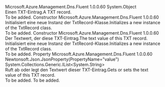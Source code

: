 <Type Name="TxtRecord" FullName="Microsoft.Azure.Management.Dns.Fluent.Models.TxtRecord">
  <TypeSignature Language="C#" Value="public class TxtRecord" />
  <TypeSignature Language="ILAsm" Value=".class public auto ansi beforefieldinit TxtRecord extends System.Object" />
  <TypeSignature Language="DocId" Value="T:Microsoft.Azure.Management.Dns.Fluent.Models.TxtRecord" />
  <TypeSignature Language="VB.NET" Value="Public Class TxtRecord" />
  <TypeSignature Language="F#" Value="type TxtRecord = class" />
  <AssemblyInfo>
    <AssemblyName>Microsoft.Azure.Management.Dns.Fluent</AssemblyName>
    <AssemblyVersion>1.0.0.60</AssemblyVersion>
  </AssemblyInfo>
  <Base>
    <BaseTypeName>System.Object</BaseTypeName>
  </Base>
  <Interfaces />
  <Docs>
    <summary>
            <span data-ttu-id="7c967-101">Einen TXT-Eintrag.</span><span class="sxs-lookup"><span data-stu-id="7c967-101">A TXT record.</span></span>
            </summary>
    <remarks>To be added.</remarks>
  </Docs>
  <Members>
    <Member MemberName=".ctor">
      <MemberSignature Language="C#" Value="public TxtRecord ();" />
      <MemberSignature Language="ILAsm" Value=".method public hidebysig specialname rtspecialname instance void .ctor() cil managed" />
      <MemberSignature Language="DocId" Value="M:Microsoft.Azure.Management.Dns.Fluent.Models.TxtRecord.#ctor" />
      <MemberSignature Language="VB.NET" Value="Public Sub New ()" />
      <MemberType>Constructor</MemberType>
      <AssemblyInfo>
        <AssemblyName>Microsoft.Azure.Management.Dns.Fluent</AssemblyName>
        <AssemblyVersion>1.0.0.60</AssemblyVersion>
      </AssemblyInfo>
      <Parameters />
      <Docs>
        <summary>
            <span data-ttu-id="7c967-102">Initialisiert eine neue Instanz der TxtRecord-Klasse.</span><span class="sxs-lookup"><span data-stu-id="7c967-102">Initializes a new instance of the TxtRecord class.</span></span>
            </summary>
        <remarks>To be added.</remarks>
      </Docs>
    </Member>
    <Member MemberName=".ctor">
      <MemberSignature Language="C#" Value="public TxtRecord (System.Collections.Generic.IList&lt;string&gt; value = null);" />
      <MemberSignature Language="ILAsm" Value=".method public hidebysig specialname rtspecialname instance void .ctor(class System.Collections.Generic.IList`1&lt;string&gt; value) cil managed" />
      <MemberSignature Language="DocId" Value="M:Microsoft.Azure.Management.Dns.Fluent.Models.TxtRecord.#ctor(System.Collections.Generic.IList{System.String})" />
      <MemberSignature Language="VB.NET" Value="Public Sub New (Optional value As IList(Of String) = null)" />
      <MemberSignature Language="F#" Value="new Microsoft.Azure.Management.Dns.Fluent.Models.TxtRecord : System.Collections.Generic.IList&lt;string&gt; -&gt; Microsoft.Azure.Management.Dns.Fluent.Models.TxtRecord" Usage="new Microsoft.Azure.Management.Dns.Fluent.Models.TxtRecord value" />
      <MemberType>Constructor</MemberType>
      <AssemblyInfo>
        <AssemblyName>Microsoft.Azure.Management.Dns.Fluent</AssemblyName>
        <AssemblyVersion>1.0.0.60</AssemblyVersion>
      </AssemblyInfo>
      <Parameters>
        <Parameter Name="value" Type="System.Collections.Generic.IList&lt;System.String&gt;" />
      </Parameters>
      <Docs>
        <param name="value"><span data-ttu-id="7c967-103">Der Textwert, der diese TXT-Eintrag.</span><span class="sxs-lookup"><span data-stu-id="7c967-103">The text value of this TXT record.</span></span></param>
        <summary>
            <span data-ttu-id="7c967-104">Initialisiert eine neue Instanz der TxtRecord-Klasse.</span><span class="sxs-lookup"><span data-stu-id="7c967-104">Initializes a new instance of the TxtRecord class.</span></span>
            </summary>
        <remarks>To be added.</remarks>
      </Docs>
    </Member>
    <Member MemberName="Value">
      <MemberSignature Language="C#" Value="public System.Collections.Generic.IList&lt;string&gt; Value { get; set; }" />
      <MemberSignature Language="ILAsm" Value=".property instance class System.Collections.Generic.IList`1&lt;string&gt; Value" />
      <MemberSignature Language="DocId" Value="P:Microsoft.Azure.Management.Dns.Fluent.Models.TxtRecord.Value" />
      <MemberSignature Language="VB.NET" Value="Public Property Value As IList(Of String)" />
      <MemberSignature Language="F#" Value="member this.Value : System.Collections.Generic.IList&lt;string&gt; with get, set" Usage="Microsoft.Azure.Management.Dns.Fluent.Models.TxtRecord.Value" />
      <MemberType>Property</MemberType>
      <AssemblyInfo>
        <AssemblyName>Microsoft.Azure.Management.Dns.Fluent</AssemblyName>
        <AssemblyVersion>1.0.0.60</AssemblyVersion>
      </AssemblyInfo>
      <Attributes>
        <Attribute>
          <AttributeName>Newtonsoft.Json.JsonProperty(PropertyName="value")</AttributeName>
        </Attribute>
      </Attributes>
      <ReturnValue>
        <ReturnType>System.Collections.Generic.IList&lt;System.String&gt;</ReturnType>
      </ReturnValue>
      <Docs>
        <summary>
            <span data-ttu-id="7c967-105">Ruft ab oder legt den Textwert dieser TXT-Eintrag.</span><span class="sxs-lookup"><span data-stu-id="7c967-105">Gets or sets the text value of this TXT record.</span></span>
            </summary>
        <value>To be added.</value>
        <remarks>To be added.</remarks>
      </Docs>
    </Member>
  </Members>
</Type>